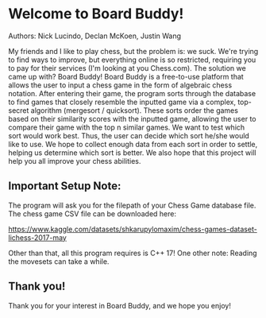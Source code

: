 # Welcome to Board Buddy! #
Authors: Nick Lucindo, Declan McKoen, Justin Wang

My friends and I like to play chess, but the problem is: we suck. We're trying to find ways to improve, but everything online is so restricted, requiring you to pay for their services (I'm looking at you Chess.com).
The solution we came up with? Board Buddy! Board Buddy is a free-to-use platform that allows the user to input a chess game in the form of algebraic chess notation. After entering their game, the program sorts through the database to find games that closely resemble the inputted game via a complex, top-secret algorithm (mergesort / quicksort). These sorts order the games based on their similarity scores with the inputted game, allowing the user to compare their game with the top n similar games. We want to test which sort would work best. Thus, the user can decide which sort he/she would like to use. We hope to collect enough data from each sort in order to settle, helping us determine which sort is better. We also hope that this project will help you all improve your chess abilities.

## Important Setup Note: ##
The program will ask you for the filepath of your Chess Game database file.
The chess game CSV file can be downloaded here:

https://www.kaggle.com/datasets/shkarupylomaxim/chess-games-dataset-lichess-2017-may

Other than that, all this program requires is C++ 17!
One other note: Reading the movesets can take a while.

## Thank you! ##
Thank you for your interest in Board Buddy, and we hope you enjoy!
